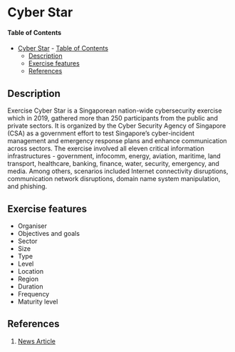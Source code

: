 # Cyber Star

#### Table of Contents

<!-- START doctoc generated TOC please keep comment here to allow auto update -->
<!-- DON'T EDIT THIS SECTION, INSTEAD RE-RUN doctoc TO UPDATE -->


- [Cyber Star](#cyber-star)
      - [Table of Contents](#table-of-contents)
  - [Description](#description)
  - [Exercise features](#exercise-features)
  - [References](#references)

<!-- END doctoc generated TOC please keep comment here to allow auto update -->

## Description

Exercise Cyber Star is a Singaporean nation-wide cybersecurity exercise which in 2019, gathered more than 250 participants from the public and private sectors. It is organized by the Cyber Security Agency of Singapore (CSA) as a government effort to test Singapore’s cyber-incident management and emergency response plans and enhance communication across sectors. The exercise involved all eleven critical information infrastructures - government, infocomm, energy, aviation, maritime, land transport, healthcare, banking, finance, water, security, emergency, and media. Among others, scenarios included Internet connectivity disruptions, communication network disruptions, domain name system manipulation, and phishing.

## Exercise features

- Organiser
- Objectives and goals
- Sector
- Size
- Type
- Level 
- Location 
- Region
- Duration
- Frequency
- Maturity level

## References
1. [News Article](https://www.straitstimes.com/tech/exercise-cyber-star-adds-complex-cyber-attack-scenarios-to-strengthen-singapores-readiness)